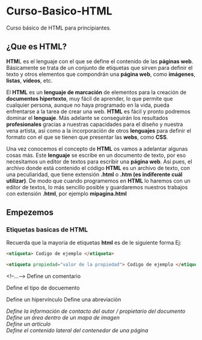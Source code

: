 # Curso-Basico-HTML
Curso básico de HTML para principiantes.

## ¿Que es HTML?
**HTM**L es el lenguaje con el que se define el contenido de las **páginas web**. Básicamente se trata de un conjunto de etiquetas que sirven para definir el texto y otros elementos que compondrán una **página web**, como **imágenes**, **listas**, **vídeos**, etc.

El **HTML** es un **lenguaje de marcación** de elementos para la creación de **documentos hipertexto**, muy fácil de aprender, lo que permite que cualquier persona, aunque no haya programado en la vida, pueda enfrentarse a la tarea de crear una web. **HTML** es fácil y pronto podremos dominar el **lenguaje**. Más adelante se conseguirán los resultados **profesionales** gracias a nuestras capacidades para el diseño y nuestra vena artista, así como a la incorporación de otros **lenguajes** para definir el formato con el que se tienen que presentar las **webs**, como **CSS**.

Una vez conocemos el concepto de **HTML** os vamos a adelantar algunas cosas más. Este **lenguaje** se escribe en un documento de texto, por eso necesitamos un editor de textos para escribir una **página web**. Así pues, el archivo donde está contenido el código **HTML** es un archivo de texto, con una peculiaridad, que tiene extensión **.html** o **.htm (es indiferente cuál utilizar)**. De modo que cuando programemos en **HTML** lo haremos con un editor de textos, lo más sencillo posible y guardaremos nuestros trabajos con extensión **.html**, por ejemplo **mipagina.html**

## Empezemos
### Etiquetas basicas de HTML
Recuerda que la mayoria de etiquetas **html** es de le siguiente forma Ej: 

```html
<etiqueta> Codigo de ejemplo </etiqueta>

<etiqueta propiedad="valor de la propiedad"> Codigo de ejemplo </etiqueta>
```

<!–…–>	    Define un comentario
<!DOCTYPE>	Define el tipo de docuemento
<a>	        Define un hipervínculo
<abbr>	    Define una abreviación
<address>	Define la información de contacto del autor / propietario del documento
<area>	    Define un área dentro de un mapa de imagen
<article>	Define un artículo
<aside>	    Define el contenido lateral del contenedor de una página
<audio>	    Define contenido de sonido
<b>	        Define texto en negrita
<base>	    Especifica la base donde se abrirán todas las URL del documento
<bdi>	    Aísla una parte del texto que puede tener un formato diferente del texto externo
<bdo>	    Sobreescribe la dirección del texto
<blockquote> Define una sección que tiene otra fuente
<body>	    Define el cuerpo del documento
<br>	    Define un salto de línea
<button>	Define un botón clickeable
<canvas>	Se usa para dibujar gráficos en pantalla
<caption>	Define el título de una tabla
<cite>	    Define el título de un trabajo
<code>	    Define un trozo de código de programación
<col>	    Especifica las propiedades de la columna para cada columna del elemento <colgroup>
<colgroup>	Especifica un grupo de una o más columnas de una tabla
<command>	Define un botón command al que un usuario puede invocar
<datalist>	Especifica en un input una lista pre-definida de opciones
<dd>	    Define la descripción de un ítem en una lista de definición
<del>	    Define un texto que ha sido definido en un Mdocument
<details>	Define detalles adicionales que el usuario puede ver o esconder
<dfn>	    Define el término de una definición
<dialog>	Define una caja o ventana de dialogo
<div>	    Define una sección en un documento
<dl>	    Define una lista de definición
<dt>	    Define un término (un ítem) en una lista de definición
<em>	    Define énfasis en un texto
<embed>	    Define el contenedor de una aplicación externa (no html)
<fieldset>	Grupo de elementos relacionados en un formulario
<figcaption> Define el título para una figura 
<figure>	Especifica auto-contenido
<footer>	Define el pie de página de un documento
<form>	    Define un formulario html
<h1> a <h6>	Define encabezados o títulos
<head>	    Define información hacerca del documento
<header>	Define la sección de encabezado del docuemnto
<hgroup>	Grupo de encabezado (<h1> a <6>)
<hr>	    Define un cámbio de temática a partir de una línea dibujada
<html>	    Define la raíz del documento
<i>	        Define una parte del texto de modo alternativo
<iframe>	Define un frame en línea
<img>	    Define una imagen
<input>	    Define un control de entrada de texto
<ins>	    Define texto que ha sido insertado en un documento
<kbd>	    Define entrada del teclado
<keygen>	Define un campo generador de claves para formularios
<label>	    Define el rótulo para un elemento <input>
<legend>	Define un título para los elementos <fieldset>, <figure>, <details>
<li>	    Define un ítem de una lista
<link>	    Define la relación entre un documento y un recurso externo (generalmente con hojas de estilo)
<map>	    Define un mapa de imagen del cliente
<mark>	    Define texto resaltado o marcado
<menu>	    Define la lista de un menú
<meta>	    Define un metadato de un documento
<meter>	    Define una medida escalar en un rango conocido
<nav>	    Define un link de navegación
<noscript>	Define un contenido alternativo para los usuarios que no soportan scripts del cliente
<objet>	    Define un objeto embebido
<ol>	    Define una lista ordenada
<optgroup>	Define un grupo de opciones relacionadas en una lista desplegable
<option>	Define una opción en una lista desplegable
<output>	Define el resultado de un cálculo
<p>	        Define un párrafo
<param>	    Define un parámetro para un objeto
<pre>	    Define texto pre-formateado
<progress>	Representa el progreso de una tarea en una barra
<q>	        Define una cita corta
<rp>	    Define que debe mostrar en navegadores que no soportan scripts de ruby
<rt>	    Define una pronunciación de caracteres
<ruby>	    Define una notación de ruby
<s>	        Define texto que no es correcto
<samp>	    Define un ejemplo de salida de un programa
<script>    Define un script del lado cliente
<section>   Define una sección de un documento
<select>    Define un drop-down list
<small>	    Define texto pequeño
<source>	Define los recursos para elementos multimedia
<span>	    Define una pequeña sección de un documento
<strong>	Define un texto en negrita
<style>	    Define un estilo para la información de un documento
<sub>	    Define un texto que es subíndice
<summary>	Define un encabezado visible para el elemento <details>
<sup>	    Define un texto que es superíndice
<table>	    Define una tabla
<tbody>	    Define el cuerpo de una tabla
<td>	    Define una celda en una tabla
<textarea>	Define un control de entrada de múltiples líneas
<tfoot>	    Agrupa los footer contenidos en una tabla
<th>	    Define una celda de encabezado en una tabla
<thead>	    Agrupa los encabezados de una tabla
<time>	    Define fecha / hora
<title>	    Define un título para el documento
<tr>	    Define una fila en una tabla
<track>	    Define texto de la pista para elementos multimedia (vídeo y audio)
<ul>	    Define una lista desordenada
<var>	    Define una variable
<video>	    Define un vídeo o película
<wbr>	    Define un posible salto de linea

```

### Estructura de un archivo .html
```html
<!DOCTYPE html>
<html lang="en">
<head>
    <meta charset="UTF-8">
    <meta name="viewport" content="width=device-width, initial-scale=1.0">
    <title>Titulo de la pagina</title>
</head>
<body>
    
</body>
</html>
```
